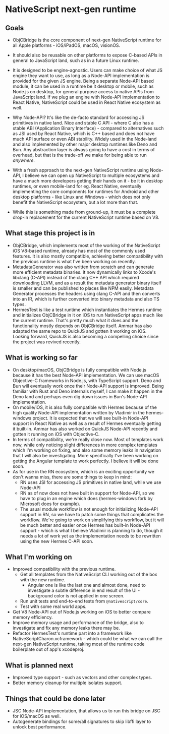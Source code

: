 # NativeScript next-gen runtime

## Goals

- ObjCBridge is the core component of next-gen NativeScript runtime for all Apple platforms - iOS/iPadOS, macOS, visionOS.

- It should also be reusable on other platforms to expose C-based APIs in general to JavaScript land, such as in a future Linux runtime.

- It is designed to be engine-agnostic. Users can make choice of what JS engine they want to use, as long as a Node-API implementation is provided for the given JS engine. Being a separate Node-API based module, it can be used in a runtime be it desktop or mobile, such as Node.js on desktop, for general purpose access to native APIs from JavaScript land. If we plug an engine with Node-API implementation to React Native, NativeScript could be used in React Native ecosystem as well.

- Why Node-API? It's like the de-facto standard for accessing JS primitives in native land. Nice and stable C API - where C also has a stable ABI (Application Binary Interface) - compared to alternatives such as JSI used by React Native, which is C++ based and does not have much API surface or even ABI stability. Widely used in the Node-land and also implemented by other major desktop runtimes like Deno and Bun. Any abstraction layer is always going to have a cost in terms of overhead, but that is the trade-off we make for being able to run _anywhere_.

- With a fresh approach to the next-gen NativeScript runtime using Node-API, I believe we can open up NativeScript to multiple ecosystems and have a much more developers getting their hands on it - be it in desktop runtimes, or even mobile-land for eg. React Native, eventually implementing the core components for runtimes for Android and other desktop platforms - like Linux and Windows - which does not only benefit the NativeScript ecosystem, but a lot more than that.

- While this is something made from ground-up, it must be a complete drop-in replacement for the current NativeScript runtime based on V8.

## What stage this project is in

- ObjCBridge, which implements most of the working of the NativeScript iOS V8-based runtime, already has most of the commonly used features. It is also mostly compatible, achieving better compatibility with the previous runtime is what I've been working on recently.
- MetadataGenerator was also written from scratch and can generate more efficient metadata binaries. It now dynamically links to Xcode's libclang (C-API) instead of the clang C++ API which required downloading LLVM, and as a result the metadata generator binary itself is smaller and can be published to places like NPM easily. Metadata Generator processes the headers using clang C-API and then converts into an IR, which is further converted into binary metadata and also TS types.
- HermesTest is like a test runtime which instantiates the Hermes runtime and initializes ObjCBridge in it on iOS to run NativeScript apps much like the current runtime. That's pretty much what it does and the functionality mostly depends on ObjCBridge itself. Ammar has also adapted the same repo to QuickJS and gotten it working on iOS. Looking forward, QuickJS is also becoming a compelling choice since the project was revived recently.

## What is working so far

- On desktop/macOS, ObjCBridge is fully compatible with Node.js because it has the best Node-API implementation. We can use macOS Objective-C frameworks in Node.js, with TypeScript support. Deno and Bun will eventually work once their Node-API support is improved. Being familiar with Rust and Deno internals myself, I can make it happen in the Deno land and perhaps even dig down issues in Bun's Node-API implementation.
- On mobile/iOS, it is also fully compatible with Hermes because of the high quality Node-API implementation written by Vladimir in the hermes-windows project. It is expected that we will see built-in Node-API support in React Native as well as a result of Hermes eventually getting it built-in. Ammar has also worked on QuickJS Node-API recently and gotten it running on iOS with Objective-C.
- In terms of compatibility, we're really close now. Most of templates work now, while only noticing slight differences in more complex templates which I'm working on fixing, and also some memory leaks in navigation that I will also be investigating. More specifically I've been working on getting the Angular template to work perfectly. I believe it will be done soon.
- As for use in the RN ecosystem, which is an exciting opportunity we don't wanna miss, there are some things to keep in mind:
  - RN uses JSI for accessing JS primitives in native land, while we use Node-API
  - RN as of now does not have built in support for Node-API, so we have to plug in an engine which does (hermes-windows fork by Microsoft does for example).
  - The usual module workflow is not enough for initializing Node-API support in RN, so we have to patch some things that complicates the workflow. We're going to work on simplifying this workflow, but it will be much better and easier once Hermes has built-in Node-API support - which is what I believe Vladimir is planning to do, though it needs a lot of work yet as the implementation needs to be rewritten using the new Hermes C-API soon.

## What I'm working on

- Improved compatibility with the previous runtime.
  - Get all templates from the NativeScript CLI working out of the box with the new runtime. 
    - Angular one is like the last one and almost done, need to investigate a subtle difference in end result of the UI - background color is not applied in one screen.
  - Run unit tests and end-to-end tests from `@nativescript/core`.
  - Test with some real world apps.
- Get V8 Node-API out of Node.js working on iOS to better compare memory efficiency.
- Improve memory usage and performance of the bridge, also to investigate and fix any memory leaks there may be.
- Refactor HermesTest's runtime part into a framework like NativeScriptCharon.xcframework - which could be what we can call the next-gen NativeScript runtime, taking most of the runtime code boilerplate out of app's xcodeproj.

## What is planned next

- Improved type support - such as vectors and other complex types.
- Better memory cleanup for multiple isolates support.

## Things that could be done later

- JSC Node-API implementation, that allows us to run this bridge on JSC for iOS/macOS as well.
- Autogenerate bindings for some/all signatures to skip libffi layer to unlock best performance.
